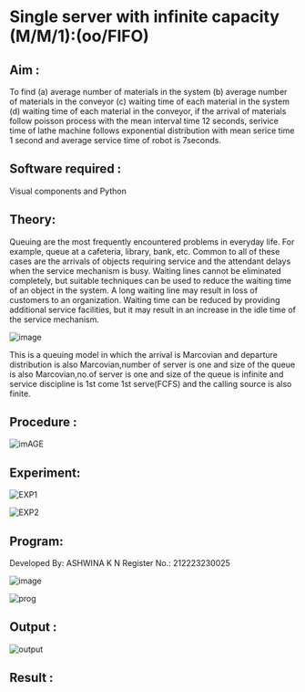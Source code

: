 # Single server with infinite capacity (M/M/1):(oo/FIFO)
## Aim :
To find (a) average number of materials in the system (b) average number of materials in the conveyor (c) waiting time of each material in the system (d) waiting time of each material in the conveyor, if the arrival  of materials follow poisson process with the mean interval time 12 seconds, serivice time of lathe machine follows exponential distribution with mean serice time 1 second and average service time of robot is 7seconds.

## Software required :
Visual components and Python

## Theory:
Queuing are the most frequently encountered problems in everyday life. For example, queue at a cafeteria, library, bank, etc. Common to all of these cases are the arrivals of objects requiring service and the attendant delays when the service mechanism is busy. Waiting lines cannot be eliminated completely, but suitable techniques can be used to reduce the waiting time of an object in the system. A long waiting line may result in loss of customers to an organization. Waiting time can be reduced by providing additional service facilities, but it may result in an increase in the idle time of the service mechanism.

![image](1.png)

This is a queuing model in which the arrival is Marcovian and departure distribution is also Marcovian,number of server is one and size of the queue is also Marcovian,no.of server is one and size of the queue is infinite and service discipline is 1st come 1st serve(FCFS) and the calling source is also finite.

## Procedure :

![imAGE](2.png)


## Experiment:

![EXP1](https://github.com/Ashwinakn/Single-server-infinite-capacity---Markov-Model/assets/152128332/3c2eedfc-03eb-4580-abea-6fe285d21bf8)

![EXP2](https://github.com/Ashwinakn/Single-server-infinite-capacity---Markov-Model/assets/152128332/84b342ba-f714-4a12-b027-8841ce9a8592)


## Program:

Developed By: ASHWINA K N  Register No.: 212223230025

![image](https://github.com/ramjan1729/Single-server-infinite-capacity---Markov-Model/assets/103921593/5f1fd58d-5929-4c51-89ea-4cef009e5bad)


![prog](https://github.com/Ashwinakn/Single-server-infinite-capacity---Markov-Model/assets/152128332/d005e11f-2144-4f2f-8878-d74b04d69b36)


## Output :

![output](https://github.com/Ashwinakn/Single-server-infinite-capacity---Markov-Model/assets/152128332/ed28cab8-9697-4991-9c0b-c25b07a0234e)


## Result :

